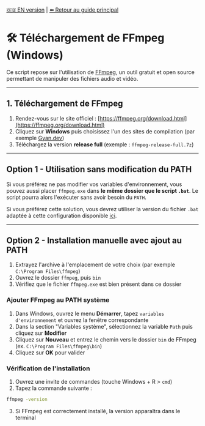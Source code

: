 [🇬🇧 EN version](installation_ffmpeg_EN.md) | [⬅️ Retour au guide principal](../README.md)

# 🛠 Téléchargement de FFmpeg (Windows)

Ce script repose sur l'utilisation de [FFmpeg](https://ffmpeg.org/), un outil gratuit et open source permettant de manipuler des fichiers audio et vidéo.

---

## 1. Téléchargement de FFmpeg

1. Rendez-vous sur le site officiel : [https://ffmpeg.org/download.html](https://ffmpeg.org/download.html)
2. Cliquez sur **Windows** puis choisissez l'un des sites de compilation (par exemple [Gyan.dev](https://www.gyan.dev/ffmpeg/builds/))
3. Téléchargez la version **release full** (exemple : `ffmpeg-release-full.7z`)

---

## Option 1 - Utilisation sans modification du PATH

Si vous préférez ne pas modifier vos variables d'environnement, vous pouvez aussi placer `ffmpeg.exe` dans **le même dossier que le script `.bat`**. Le script pourra alors l'exécuter sans avoir besoin du `PATH`.

Si vous préférez cette solution, vous devrez utiliser la version du fichier `.bat` adaptée à cette configuration disponible [ici](../SteamClipExporter_noPath.bat).

---

## Option 2 - Installation manuelle avec ajout au PATH

1. Extrayez l'archive à l'emplacement de votre choix (par exemple `C:\Program Files\ffmpeg`)
2. Ouvrez le dossier `ffmpeg`, puis `bin`
3. Vérifiez que le fichier `ffmpeg.exe` est bien présent dans ce dossier

### Ajouter FFmpeg au PATH système

1. Dans Windows, ouvrez le menu **Démarrer**, tapez `variables d'environnement` et ouvrez la fenêtre correspondante
2. Dans la section "Variables système", sélectionnez la variable `Path` puis cliquez sur **Modifier**
3. Cliquez sur **Nouveau** et entrez le chemin vers le dossier `bin` de FFmpeg (ex. `C:\Program Files\ffmpeg\bin`)
4. Cliquez sur **OK** pour valider

### Vérification de l'installation

1. Ouvrez une invite de commandes (touche Windows + R > `cmd`)
2. Tapez la commande suivante :
```bat
ffmpeg -version
```
3. Si FFmpeg est correctement installé, la version apparaîtra dans le terminal


